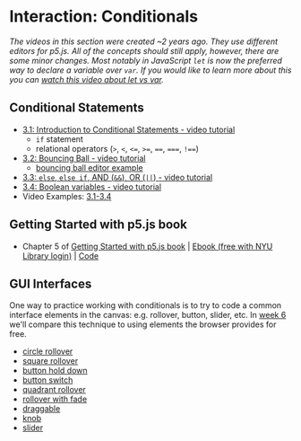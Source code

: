 # Interaction: Conditionals

*The videos in this section were created ~2 years ago. They use different editors for p5.js. All of the concepts should still apply, however, there are some minor changes. Most notably in JavaScript `let` is now the preferred way to declare a variable over `var`. If you would like to learn more about this you can [watch this video about let vs var](https://youtu.be/q8SHaDQdul0).*

## Conditional Statements
* [3.1: Introduction to Conditional Statements - video tutorial](https://www.youtube.com/watch?v=1Osb_iGDdjk&list=PLRqwX-V7Uu6Zy51Q-x9tMWIv9cueOFTFA&index=10)
  * `if` statement
  * relational operators (`>`, `<`, `<=`, `>=`, `==`, `===`, `!==`)
* [3.2: Bouncing Ball - video tutorial](https://www.youtube.com/watch?v=LO3Awjn_gyU&list=PLRqwX-V7Uu6Zy51Q-x9tMWIv9cueOFTFA&index=11)
  * [bouncing ball editor example](https://editor.p5js.org/icm/sketches/BJKWv5Tn)
* [3.3: `else`, `else if`, AND (`&&`), OR (`||`) - video tutorial](https://www.youtube.com/watch?v=r2S7j54I68c&list=PLRqwX-V7Uu6Zy51Q-x9tMWIv9cueOFTFA&index=12)
* [3.4: Boolean variables - video tutorial](https://www.youtube.com/watch?v=Rk-_syQluvc&list=PLRqwX-V7Uu6Zy51Q-x9tMWIv9cueOFTFA&index=13)
* Video Examples: [3.1-3.4](https://github.com/CodingRainbow/Rainbow-Code/tree/master/p5.js)


## Getting Started with p5.js book
*  Chapter 5 of [Getting Started with p5.js book](http://amzn.to/2ckixCW) | [Ebook (free with NYU Library login)](https://ebookcentral.proquest.com/lib/nyulibrary-ebooks/detail.action?docID=4333728) | [Code](https://github.com/lmccart/gswp5.js-code)

## GUI Interfaces
One way to practice working with conditionals is to try to code a common interface elements in the canvas: e.g. rollover, button, slider, etc. In [week 6](https://github.com/ITPNYU/ICM-2018/blob/master/weeks/06_dom.md) we'll compare this technique to using elements the browser provides for free.
- [circle rollover](https://editor.p5js.org/icm/sketches/H1kCSqah)
- [square rollover](https://editor.p5js.org/icm/sketches/rkLfL56h)
- [button hold down](https://editor.p5js.org/icm/sketches/S16-H9pn)
- [button switch](https://editor.p5js.org/icm/sketches/Sywrrqa2)
- [quadrant rollover](https://editor.p5js.org/icm/sketches/Hki1I5ah)
- [rollover with fade](https://editor.p5js.org/icm/sketches/SkPsHcph)
- [draggable](https://editor.p5js.org/icm/sketches/B13wH5T3)
- [knob](https://editor.p5js.org/icm/sketches/HkfFHcp2)
- [slider](https://editor.p5js.org/icm/sketches/H1LXU9ah)
